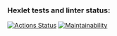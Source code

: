 ### Hexlet tests and linter status:

[![Actions Status](https://github.com/farshmachine/backend-project-lvl1/workflows/hexlet-check/badge.svg)](https://github.com/farshmachine/backend-project-lvl1/actions)
[![Maintainability](https://api.codeclimate.com/v1/badges/a99a88d28ad37a79dbf6/maintainability)](https://codeclimate.com/github/codeclimate/codeclimate/maintainability)
